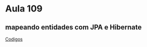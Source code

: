 # Aula 109

## mapeando entidades com JPA e Hibernate

[Codigos](/src/main/java/com/aula109/example)
